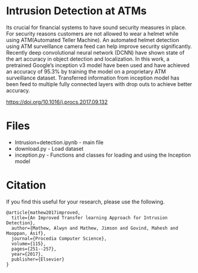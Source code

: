 # Intrusion Detection at ATMs

Its crucial for financial systems to have sound security measures in place. For security reasons customers are not
allowed to wear a helmet while using ATM(Automated Teller Machine). An automated helmet detection using
ATM surveillance camera feed can help improve security significantly. Recently deep convolutional neural network
(DCNN) have shown state of the art accuracy in object detection and localization. In this work, a pretrained
Google’s inception v3 model have been used and have achieved an accuracy of 95.3% by training the model on a
proprietary ATM surveillance dataset. Transferred information from inception model has been feed to multiple fully
connected layers with drop outs to achieve better accuracy.

https://doi.org/10.1016/j.procs.2017.09.132

# Files

* Intrusion+detection.ipynb - main file
* download.py - Load dataset
* inception.py - Functions and classes for loading and using the Inception model

# Citation

If you find this useful for your research, please use the following.

```
@article{mathew2017improved,
  title={An Improved Transfer learning Approach for Intrusion Detection},
  author={Mathew, Alwyn and Mathew, Jimson and Govind, Mahesh and Mooppan, Asif},
  journal={Procedia Computer Science},
  volume={115},
  pages={251--257},
  year={2017},
  publisher={Elsevier}
}
```
